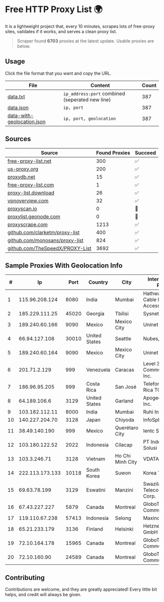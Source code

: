
# Free HTTP Proxy List 🌍

It is a lightweight project that, every 10 minutes, scrapes lots of free-proxy sites, validates if it works, and serves a clean proxy list.


> Scraper found **6703** proxies at the latest update. Usable proxies are below.

## Usage

Click the file format that you want and copy the URL.


|File|Content|Count|
|----|-------|-----|
|[data.txt](https://raw.githubusercontent.com/themiralay/Proxy-List-World/master/data.txt)|`ip_address:port` combined (seperated new line)|387|
|[data.json](https://raw.githubusercontent.com/themiralay/Proxy-List-World/master/data.json)|`ip, port`|387|
|[data-with-geolocation.json](https://raw.githubusercontent.com/themiralay/Proxy-List-World/master/data-with-geolocation.json)|`ip, port, geolocation`|387|

## Sources

|Source|Found Proxies|Succeed|
|------|-------------|-------|
|[free-proxy-list.net](https://free-proxy-list.net)|300|✅|
|[us-proxy.org](https://www.us-proxy.org)|200|✅|
|[proxydb.net](http://proxydb.net)|15|✅|
|[free-proxy-list.com](https://free-proxy-list.com/?page=&port=&type%5B%5D=http&type%5B%5D=https&up_time=0&search=Search)|1|✅|
|[proxy-list.download](https://www.proxy-list.download/HTTP)|26|✅|
|[vpnoverview.com](https://vpnoverview.com/privacy/anonymous-browsing/free-proxy-servers)|32|✅|
|[proxyscan.io](https://www.proxyscan.io)|0|🚫|
|[proxylist.geonode.com](https://proxylist.geonode.com/api/proxy-list?limit=300&page=1&sort_by=lastChecked&sort_type=desc&protocols=http,https)|0|🚫|
|[proxyscrape.com](https://api.proxyscrape.com/v2/?request=displayproxies&protocol=http&timeout=10000&country=all&ssl=all&anonymity=all)|1213|✅|
|[github.com/clarketm/proxy-list](https://raw.githubusercontent.com/clarketm/proxy-list/master/proxy-list-raw.txt)|400|✅|
|[github.com/monosans/proxy-list](https://raw.githubusercontent.com/monosans/proxy-list/main/proxies/http.txt)|824|✅|
|[github.com/TheSpeedX/PROXY-List](https://raw.githubusercontent.com/TheSpeedX/PROXY-List/master/http.txt)|3692|✅|


## Sample Proxies With Geolocation Info

|#|Ip|Port|Country|City|Internet Service Provider|
|-|--|----|-------|----|-------------------------|
|1|115.96.208.124|8080|India|Mumbai|Hathway IP over Cable Internet Access|
|2|185.229.111.25|45020|Georgia|Tbilisi|Sysnet LLC|
|3|189.240.60.166|9090|Mexico|Mexico City|Uninet S.A. de C.V.|
|4|66.94.127.108|30010|United States|Seattle|Nubes, LLC|
|5|189.240.60.164|9090|Mexico|Mexico City|Uninet S.A. de C.V.|
|6|201.71.2.129|999|Venezuela|Caracas|Level 3 Communications, Inc.|
|7|186.96.95.205|999|Costa Rica|San José|Telefonica de Costa Rica TC, SA|
|8|64.189.106.6|3129|United States|Garland|Apogee Telecom Inc.|
|9|103.182.112.11|8000|India|Mumbai|Ruhi Infotech|
|10|140.227.204.70|3128|Japan|Chiyoda|InfoSphere|
|11|38.49.140.190|999|Mexico|Querétaro City|Ientc S De RL De CV|
|12|103.180.122.52|2022|Indonesia|Cilacap|PT Indo Telemedia Solusi|
|13|103.3.246.71|3128|Vietnam|Ho Chi Minh City|VDATA|
|14|222.113.173.133|10118|South Korea|Suwon|Korea Telecom|
|15|69.63.78.199|3129|Eswatini|Manzini|Swaziland Posts & Telecommunications Corp.|
|16|67.43.227.227|5879|Canada|Montreal|GloboTech Communications|
|17|119.110.67.238|57413|Indonesia|Selong|Maxindo|
|18|65.21.233.179|3136|Finland|Helsinki|Hetzner Online GmbH|
|19|72.10.164.178|15965|Canada|Montreal|GloboTech Communications|
|20|72.10.160.90|24589|Canada|Montreal|GloboTech Communications|



## Contributing

Contributions are welcome, and they are greatly appreciated! Every
little bit helps, and credit will always be given.


